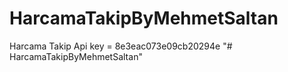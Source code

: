 # HarcamaTakipByMehmetSaltan
Harcama Takip
Api key = 8e3eac073e09cb20294e
"# HarcamaTakipByMehmetSaltan" 
